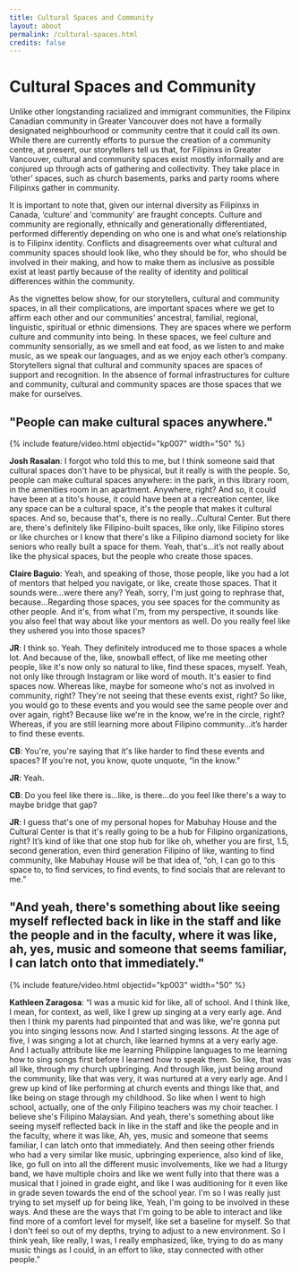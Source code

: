 ```yaml
---
title: Cultural Spaces and Community
layout: about
permalink: /cultural-spaces.html
credits: false
---
```


# Cultural Spaces and Community

Unlike other longstanding racialized and immigrant communities, the Filipinx Canadian community in Greater Vancouver does not have a formally designated neighbourhood or community centre that it could call its own. While there are currently efforts to pursue the creation of a community centre, at present, our storytellers tell us that, for Filipinxs in Greater Vancouver, cultural and community spaces exist mostly informally and are conjured up through acts of gathering and collectivity. They take place in ‘other’ spaces, such as church basements, parks and party rooms where Filipinxs gather in community.  

It is important to note that, given our internal diversity as Filipinxs in Canada, ‘culture’ and ‘community’ are fraught concepts. Culture and community are regionally, ethnically and generationally differentiated, performed differently depending on who one is and what one’s relationship is to Filipinx identity. Conflicts and disagreements over what cultural and community spaces should look like, who they should be for, who should be involved in their making, and how to make them as inclusive as possible exist at least partly because of the reality of identity and political differences within the community.  

As the vignettes below show, for our storytellers, cultural and community spaces, in all their complications, are important spaces where we get to affirm each other and our communities’ ancestral, familial, regional, linguistic, spiritual or ethnic dimensions. They are spaces where we perform culture and community into being. In these spaces, we feel culture and community sensorially, as we smell and eat food, as we listen to and make music, as we speak our languages, and as we enjoy each other’s company. Storytellers signal that cultural and community spaces are spaces of support and recognition. In the absence of formal infrastructures for culture and community, cultural and community spaces are those spaces that we make for ourselves. 

## "People can make cultural spaces anywhere."

{% include feature/video.html objectid="kp007" width="50" %}

**Josh Rasalan**: I forgot who told this to me, but I think someone said that cultural spaces don't have to be physical, but it really is with the people. So, people can make cultural spaces anywhere: in the park, in this library room, in the amenities room in an apartment. Anywhere, right? And so, it could have been at a tito's house, it could have been at a recreation center, like any space can be a cultural space, it's the people that makes it cultural spaces. And so, because that's, there is no really...Cultural Center. But there are, there's definitely like Filipino-built spaces, like only, like Filipino stores or like churches or I know that there's like a Filipino diamond society for like seniors who really built a space for them. Yeah, that's...it’s not really about like the physical spaces, but the people who create those spaces.

**Claire Baguio**: Yeah, and speaking of those, those people, like you had a lot of mentors that helped you navigate, or like, create those spaces. That it sounds were...were there any? Yeah, sorry, I'm just going to rephrase that, because...Regarding those spaces, you see spaces for the community as other people. And it's, from what I'm, from my perspective, it sounds like you also feel that way about like your mentors as well. Do you really feel like they ushered you into those spaces?

**JR**: I think so. Yeah. They definitely introduced me to those spaces a whole lot. And because of the, like, snowball effect, of like me meeting other people, like it's now only so natural to like, find these spaces, myself. Yeah, not only like through Instagram or like word of mouth. It's easier to find spaces now. Whereas like, maybe for someone who's not as involved in community, right? They're not seeing that these events exist, right? So like, you would go to these events and you would see the same people over and over again, right? Because like we're in the know, we're in the circle, right? Whereas, if you are still learning more about Filipino community...it’s harder to find these events.

**CB**: You're, you're saying that it's like harder to find these events and spaces? If you're not, you know, quote unquote, “in the know.”

**JR**: Yeah.

**CB**: Do you feel like there is...like, is there...do you feel like there's a way to maybe bridge that gap?

**JR**: I guess that's one of my personal hopes for Mabuhay House and the Cultural Center is that it's really going to be a hub for Filipino organizations, right? It’s kind of like that one stop hub for like oh, whether you are first, 1.5, second generation, even third generation Filipino of like, wanting to find community, like Mabuhay House will be that idea of, “oh, I can go to this space to, to find services, to find events, to find socials that are relevant to me.”

## "And yeah, there's something about like seeing myself reflected back in like in the staff and like the people and in the faculty, where it was like, ah, yes, music and someone that seems familiar, I can latch onto that immediately."

{% include feature/video.html objectid="kp003" width="50" %}

**Kathleen Zaragosa**: “I was a music kid for like, all of school. And I think like, I mean, for context, as well, like I grew up singing at a very early age. And then I think my parents had pinpointed that and was like, we're gonna put you into singing lessons now. And I started singing lessons. At the age of five, I was singing a lot at church, like learned hymns at a very early age. And I actually attribute like me learning Philippine languages to me learning how to sing songs first before I learned how to speak them. So like, that was all like, through my church upbringing. And through like, just being around the community, like that was very, it was nurtured at a very early age. And I grew up kind of like performing at church events and things like that, and like being on stage through my childhood. So like when I went to high school, actually, one of the only Filipino teachers was my choir teacher. I believe she's Filipino Malaysian. And yeah, there's something about like seeing myself reflected back in like in the staff and like the people and in the faculty, where it was like, Ah, yes, music and someone that seems familiar, I can latch onto that immediately. And then seeing other friends who had a very similar like music, upbringing experience, also kind of like, like, go full on into all the different music involvements, like we had a liturgy band, we have multiple choirs and like we went fully into that there was a musical that I joined in grade eight, and like I was auditioning for it even like in grade seven towards the  end of the school year. I'm so I was really just trying to set myself up for being like, Yeah, I'm going to be involved in these ways. And these are the ways that I'm going to be able to interact and like find more of a comfort level for myself, like set a baseline for myself. So that I don't feel so out of my depths, trying to adjust to a new environment. So I think yeah, like really, I was, I really emphasized, like, trying to do as many music things as I could, in an effort to like, stay connected with other people.”